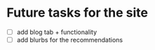 # Future tasks for the site

- [ ] add blog tab + functionality
- [ ] add blurbs for the recommendations